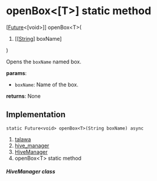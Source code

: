 
<div>

# openBox\<[T\>] static method

</div>


[[Future](https://api.flutter.dev/flutter/dart-core/Future-class.html)\<[void\>]]
openBox\<T\>(

1.  [[[String](https://api.flutter.dev/flutter/dart-core/String-class.md)]
    boxName]

)



Opens the `boxName` named box.

**params**:

-   `boxName`: Name of the box.

**returns**: None



## Implementation

``` language-dart
static Future<void> openBox<T>(String boxName) async 
```







1.  [talawa](../../index.md)
2.  [hive_manager](../../services_hive_manager/)
3.  [HiveManager](../../services_hive_manager/HiveManager-class.md)
4.  openBox\<T\> static method

##### HiveManager class







